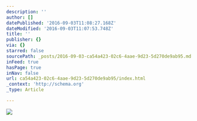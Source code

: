 ```yaml
---
description: ''
author: []
datePublished: '2016-09-03T11:08:27.168Z'
dateModified: '2016-09-03T11:07:53.748Z'
title: ''
publisher: {}
via: {}
starred: false
sourcePath: _posts/2016-09-03-ca54a423-02c6-4aae-9d23-5d270de9ab95.md
inFeed: true
hasPage: true
inNav: false
url: ca54a423-02c6-4aae-9d23-5d270de9ab95/index.html
_context: 'http://schema.org'
_type: Article

---
```

![](https://the-grid-user-content.s3-us-west-2.amazonaws.com/ed65d2e7-1dd7-488d-9030-ba81b93c75e2.jpg)